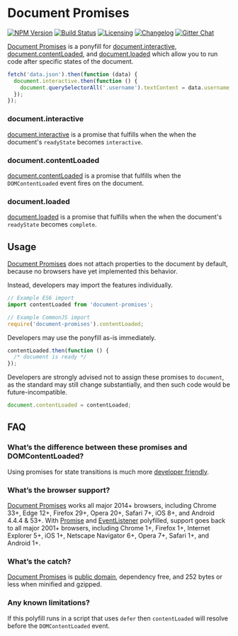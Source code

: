 # Document Promises

[![NPM Version][npm-img]][npm-url]
[![Build Status][cli-img]][cli-url]
[![Licensing][lic-image]][lic-url]
[![Changelog][log-image]][log-url]
[![Gitter Chat][git-image]][git-url]

[Document Promises] is a ponyfill for [document.interactive], [document.contentLoaded], and [document.loaded] which allow you to run code after specific states of the document.

```js
fetch('data.json').then(function (data) {
  document.interactive.then(function () {
    document.querySelectorAll('.username').textContent = data.username;
  });
});
```

### document.interactive

[document.interactive] is a promise that fulfills when the when the document's `readyState` becomes `interactive`.

### document.contentLoaded

[document.contentLoaded] is a promise that fulfills when the `DOMContentLoaded` event fires on the document.

### document.loaded

[document.loaded] is a promise that fulfills when the when the document's `readyState` becomes `complete`.

## Usage

[Document Promises] does not attach properties to the document by default, because no browsers have yet implemented this behavior.

Instead, developers may import the features individually.

```js
// Example ES6 import
import contentLoaded from 'document-promises';

// Example CommonJS import
require('document-promises').contentLoaded;
```

Developers may use the ponyfill as-is immediately.

```js
contentLoaded.then(function () {
  /* document is ready */
});
```

Developers are strongly advised not to assign these promises to `document`, as the standard may still change substantially, and then such code would be future-incompatible.

```js
document.contentLoaded = contentLoaded;
```

## FAQ

### What’s the difference between these promises and DOMContentLoaded?

Using promises for state transitions is much more [developer friendly].

### What’s the browser support?

[Document Promises] works all major 2014+ browsers, including Chrome 33+, Edge 12+, Firefox 29+, Opera 20+, Safari 7+, iOS 8+, and Android 4.4.4 & 53+. With [Promise] and [EventListener] polyfilled, support goes back to all major 2001+ browsers, including Chrome 1+, Firefox 1+, Internet Explorer 5+, iOS 1+, Netscape Navigator 6+, Opera 7+, Safari 1+, and Android 1+.

### What’s the catch?

[Document Promises] is [public domain], dependency free, and 252 bytes or less when minified and gzipped.

### Any known limitations?

If this polyfill runs in a script that uses `defer` then `contentLoaded` will resolve before the `DOMContentLoaded` event.

[Document Promises]: https://github.com/jonathantneal/document-promises

[document.interactive]: https://html.spec.whatwg.org/multipage/dom.html#dom-document-interactive
[document.contentLoaded]: https://html.spec.whatwg.org/multipage/dom.html#dom-document-contentLoaded
[document.loaded]: https://html.spec.whatwg.org/multipage/dom.html#dom-document-loaded

[developer friendly]: https://github.com/whatwg/html/issues/127#issuecomment-139176295

[Promise]: https://github.com/ysmood/yaku
[EventListener]: https://github.com/jonathantneal/EventListener
[public domain]: LICENSE.md

[npm-url]: https://www.npmjs.com/package/document-promises
[npm-img]: https://img.shields.io/npm/v/document-promises.svg?style=flat-square
[cli-url]: https://travis-ci.org/jonathantneal/document-promises
[cli-img]: https://img.shields.io/travis/jonathantneal/document-promises.svg?style=flat-square
[lic-url]: LICENSE.md
[lic-image]: https://img.shields.io/npm/l/document-promises.svg?style=flat-square
[log-url]: CHANGELOG.md
[log-image]: https://img.shields.io/badge/changelog-md-blue.svg?style=flat-square
[git-url]: https://gitter.im/jonathantneal/document-promises
[git-image]: https://img.shields.io/badge/chat-gitter-blue.svg?style=flat-square
